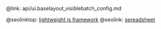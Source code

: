 @link: api/ui.baselayout_visiblebatch_config.md

@seolinktop: [lightweight js framework](https://webix.com)
@seolink: [spreadsheet](https://webix.com/spreadsheet/)